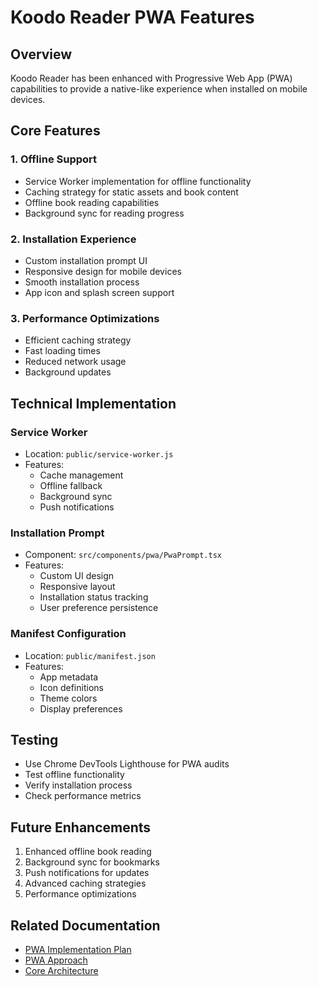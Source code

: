 # Koodo Reader PWA Features

## Overview
Koodo Reader has been enhanced with Progressive Web App (PWA) capabilities to provide a native-like experience when installed on mobile devices.

## Core Features

### 1. Offline Support
- Service Worker implementation for offline functionality
- Caching strategy for static assets and book content
- Offline book reading capabilities
- Background sync for reading progress

### 2. Installation Experience
- Custom installation prompt UI
- Responsive design for mobile devices
- Smooth installation process
- App icon and splash screen support

### 3. Performance Optimizations
- Efficient caching strategy
- Fast loading times
- Reduced network usage
- Background updates

## Technical Implementation

### Service Worker
- Location: `public/service-worker.js`
- Features:
  - Cache management
  - Offline fallback
  - Background sync
  - Push notifications

### Installation Prompt
- Component: `src/components/pwa/PwaPrompt.tsx`
- Features:
  - Custom UI design
  - Responsive layout
  - Installation status tracking
  - User preference persistence

### Manifest Configuration
- Location: `public/manifest.json`
- Features:
  - App metadata
  - Icon definitions
  - Theme colors
  - Display preferences

## Testing
- Use Chrome DevTools Lighthouse for PWA audits
- Test offline functionality
- Verify installation process
- Check performance metrics

## Future Enhancements
1. Enhanced offline book reading
2. Background sync for bookmarks
3. Push notifications for updates
4. Advanced caching strategies
5. Performance optimizations

## Related Documentation
- [PWA Implementation Plan](../development/pwa-implementation-plan.md)
- [PWA Approach](../development/pwa-approach.md)
- [Core Architecture](../features/core_architecture.md) 